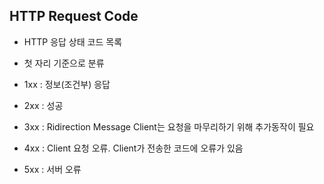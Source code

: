 

## HTTP Request Code

- HTTP 응답 상태 코드 목록
- 첫 자리 기준으로 분류 

- 1xx : 정보(조건부) 응답
- 2xx : 성공
- 3xx : Ridirection Message Client는 요청을 마무리하기 위해 추가동작이 필요
- 4xx : Client 요청 오류. Client가 전송한 코드에 오류가 있음
- 5xx : 서버 오류